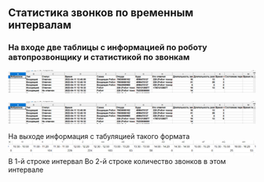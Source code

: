 ## Статистика звонков по временным интервалам
### На входе две таблицы с информацией по роботу автопрозвонщику и статистикой по звонкам
![img_1.png](img_1.png)

![img2.png](imgs%2Fimg2.png)

На выходе информация с табуляцией такого формата
![img_2.png](img_2.png)
В 1-й строке интервал
Во 2-й строке количество звонков в этом интервале